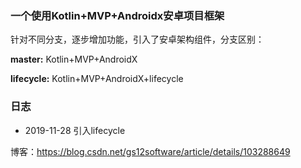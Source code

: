### 一个使用Kotlin+MVP+Androidx安卓项目框架

针对不同分支，逐步增加功能，引入了安卓架构组件，分支区别：

**master:** Kotlin+MVP+AndroidX

**lifecycle:** Kotlin+MVP+AndroidX+lifecycle

### 日志

* 2019-11-28 引入lifecycle


博客：https://blog.csdn.net/gs12software/article/details/103288649
